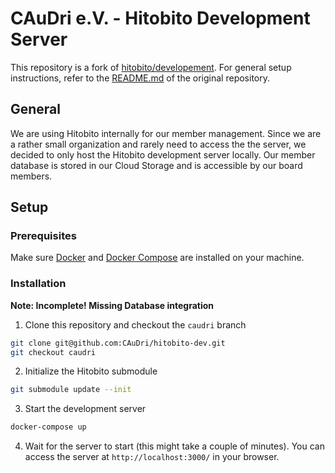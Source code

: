 # CAuDri e.V. - Hitobito Development Server

This repository is a fork of [hitobito/developement](https://github.com/hitobito/development). For general setup instructions, refer to the [README.md](https://github.com/hitobito/development/blob/master/README.md) of the original repository.

## General 

We are using Hitobito internally for our member management. Since we are a rather small organization and rarely need to access the the server, we decided to only host the Hitobito development server locally. 
Our member database is stored in our Cloud Storage and is accessible by our board members.

## Setup

### Prerequisites

Make sure [Docker](https://docs.docker.com/get-docker/) and [Docker Compose](https://docs.docker.com/compose/install/) are installed on your machine.

### Installation
**Note: Incomplete! Missing Database integration**

1. Clone this repository and checkout the `caudri` branch
```bash
git clone git@github.com:CAuDri/hitobito-dev.git 
git checkout caudri
```

2. Initialize the Hitobito submodule
```bash
git submodule update --init
```

3. Start the development server
```bash
docker-compose up
```
4. Wait for the server to start (this might take a couple of minutes). You can access the server at `http://localhost:3000/` in your browser.

